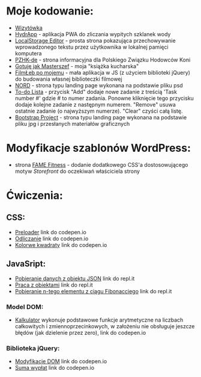 # Moje kodowanie:
- [Wizytówka](https://github.com/kasiaizak/business-card/blob/master/README.md)
- [HydrApp](https://github.com/kasiaizak/hydrapp/blob/master/README.md) - aplikacja PWA do zliczania wypitych szklanek wody
- [LocalStorage Editor](https://github.com/kasiaizak/localstorage-editor/blob/master/README.md) - prosta strona pokazująca przechowywanie wprowadzonego tekstu przez użytkownika w lokalnej pamięci komputera
- [PZHK-de](https://github.com/kasiaizak/pzhk-de/blob/master/README.md) - strona informacyjna dla Polskiego Związku Hodowców Koni
- [Gotuję jak Masterszef](https://github.com/kasiaizak/masterszef/blob/master/README.md) - moja "książka kucharska"
- [FilmŁeb po mojemu](https://github.com/kasiaizak/filmleb/blob/master/README.md) - mała aplikacja w JS (z użyciem biblioteki jQuery) do budowania własnej biblioteczki filmowej
- [NORD](https://kasiaizak.github.io/rekrutacja/landingpage-nord/) - strona typu landing page wykonana na podstawie pliku psd
- [To-do Lista](https://kasiaizak.github.io/rekrutacja/mdbootstrap-todolist/) - przycisk "Add" dodaje nowe zadanie z treścią 'Task number #' gdzie # to numer zadania. Ponowne kliknięcie tego przycisku dodaje kolejne zadanie z następnym numerem. "Remove" usuwa ostatnie zadanie (o najwyższym numerze). "Clear" czyści całą listę.
- [Bootstrap Project](https://kasiaizak.github.io/landingpage/bootstrap-project/index.html) - strona typu landing page wykonana na podstawie pliku jpg i przesłanych materiałów graficznych

# Modyfikacje szablonów WordPress:
- strona [FAME Fitness](http://www.famefitness.pl/) - dodanie dodatkowego CSS'a dostosowującego motyw *Storefront* do oczekiwań właściciela strony

# Ćwiczenia:

## CSS:
- [Preloader](https://codepen.io/kasiaizak/pen/orMLXQ?editors=1100#0) link do codepen.io
- [Odliczanie](https://codepen.io/kasiaizak/pen/OewGdQ?editors=1100#0) link do codepen.io
- [Kolorwe kwadraty](https://codepen.io/kasiaizak/pen/NZBRoO?editors=1100#0) link do codepen.io

## JavaSript:
- [Pobieranie danych z obiektu JSON](https://repl.it/@katarzynaizak/json-object) link do repl.it
- [Praca z obiektami](https://repl.it/@katarzynaizak/book-object) link do repl.it
- [Pobieranie n-tego elementu z ciągu Fibonacciego](https://repl.it/@katarzynaizak/element-of-fibonacci) link do repl.it

### Model DOM:
- [Kalkulator](https://codepen.io/kasiaizak/pen/NZBRyz) wykonuje podstawowe funkcje arytmetyczne na liczbach całkowitych i zmiennoprzecinkowych, w założeniu nie obsługuje jeszcze błędów (jak dzielenie przez zero), link do codepen.io

### Biblioteka jQuery:
- [Modyfikacje DOM](https://codepen.io/kasiaizak/pen/ewjaXB?editors=1010#0) link do codepen.io
- [Suma wypłat](https://codepen.io/kasiaizak/pen/YojoPR?editors=1010#0) link do codepen.io
